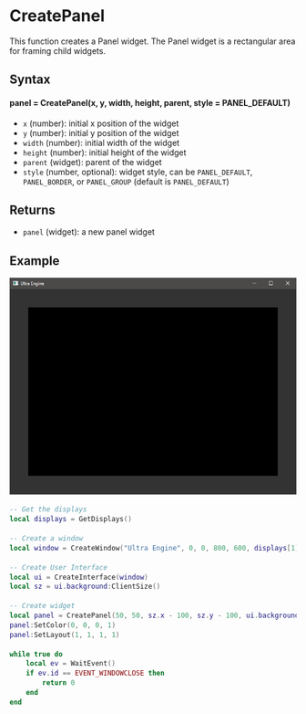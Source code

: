 # CreatePanel

This function creates a Panel widget. The Panel widget is a rectangular area for framing child widgets.

## Syntax

#### panel = **CreatePanel**(x, y, width, height, parent, style = PANEL_DEFAULT)

- `x` (number): initial x position of the widget
- `y` (number): initial y position of the widget
- `width` (number): initial width of the widget
- `height` (number): initial height of the widget
- `parent` (widget): parent of the widget
- `style` (number, optional): widget style, can be `PANEL_DEFAULT`, `PANEL_BORDER`, or `PANEL_GROUP` (default is `PANEL_DEFAULT`)

## Returns

- `panel` (widget): a new panel widget

## Example

![CreatePanel Example](https://github.com/Leadwerks/Documentation/raw/master/Images/CreatePanel.png)

```lua
-- Get the displays
local displays = GetDisplays()

-- Create a window
local window = CreateWindow("Ultra Engine", 0, 0, 800, 600, displays[1], WINDOW_TITLEBAR | WINDOW_RESIZABLE)

-- Create User Interface
local ui = CreateInterface(window)
local sz = ui.background:ClientSize()

-- Create widget
local panel = CreatePanel(50, 50, sz.x - 100, sz.y - 100, ui.background)
panel:SetColor(0, 0, 0, 1)
panel:SetLayout(1, 1, 1, 1)

while true do
    local ev = WaitEvent()
    if ev.id == EVENT_WINDOWCLOSE then
        return 0
    end
end
```
